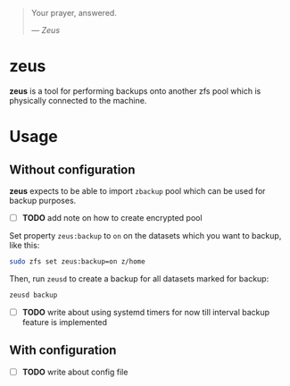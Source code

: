 > Your prayer, answered.
>
> — <cite>Zeus</cite>

# zeus

**zeus** is a tool for performing backups onto another zfs pool which is
physically connected to the machine.

# Usage

## Without configuration

**zeus** expects to be able to import `zbackup` pool which can be used for
backup purposes.

- [ ] __TODO__ add note on how to create encrypted pool

Set property `zeus:backup` to `on` on the datasets which you want to backup,
like this:

```bash
sudo zfs set zeus:backup=on z/home
```

Then, run `zeusd` to create a backup for all datasets marked for backup:

```bash
zeusd backup
```

- [ ] __TODO__ write about using systemd timers for now till interval backup feature is implemented

## With configuration

- [ ] __TODO__ write about config file
